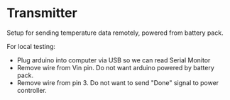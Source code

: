 # Transmitter

Setup for sending temperature data remotely, powered from battery pack.

For local testing:
- Plug arduino into computer via USB so we can read Serial Monitor
- Remove wire from Vin pin. Do not want arduino powered by battery pack.
- Remove wire from pin 3. Do not want to send "Done" signal to power controller.

